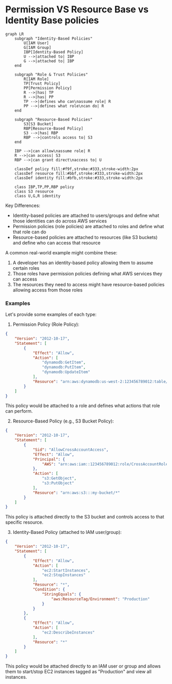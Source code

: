 # Permission VS Resource Base vs Identity Base policies



```mermaid
graph LR
    subgraph "Identity-Based Policies"
        U[IAM User]
        G[IAM Group]
        IBP[Identity-Based Policy]
        U -->|attached to| IBP
        G -->|attached to| IBP
    end

    subgraph "Role & Trust Policies"
        R[IAM Role]
        TP[Trust Policy]
        PP[Permission Policy]
        R -->|has| TP
        R -->|has| PP
        TP -->|defines who can\nassume role| R
        PP -->|defines what role\ncan do| R
    end

    subgraph "Resource-Based Policies"
        S3[S3 Bucket]
        RBP[Resource-Based Policy]
        S3 -->|has| RBP
        RBP -->|controls access to| S3
    end

    IBP -->|can allow\nassume role| R
    R -->|can access| S3
    RBP -->|can grant direct\naccess to| U

    classDef policy fill:#f9f,stroke:#333,stroke-width:2px
    classDef resource fill:#bbf,stroke:#333,stroke-width:2px
    classDef identity fill:#bfb,stroke:#333,stroke-width:2px
    
    class IBP,TP,PP,RBP policy
    class S3 resource
    class U,G,R identity
```



Key Differences:

* Identity-based policies are attached to users/groups and define what those identities can do across AWS services
* Permission policies (role policies) are attached to roles and define what that role can do
* Resource-based policies are attached to resources (like S3 buckets) and define who can access that resource

A common real-world example might combine these:

1. A developer has an identity-based policy allowing them to assume certain roles
2. Those roles have permission policies defining what AWS services they can access
3. The resources they need to access might have resource-based policies allowing access from those roles

### Examples

Let's provide some examples of each type:

1. Permission Policy (Role Policy):

```json
{
    "Version": "2012-10-17",
    "Statement": [
        {
            "Effect": "Allow",
            "Action": [
                "dynamodb:GetItem",
                "dynamodb:PutItem",
                "dynamodb:UpdateItem"
            ],
            "Resource": "arn:aws:dynamodb:us-west-2:123456789012:table/MyTable"
        }
    ]
}
```

This policy would be attached to a role and defines what actions that role can perform.

2. Resource-Based Policy (e.g., S3 Bucket Policy):

```json
{
    "Version": "2012-10-17",
    "Statement": [
        {
            "Sid": "AllowCrossAccountAccess",
            "Effect": "Allow",
            "Principal": {
                "AWS": "arn:aws:iam::123456789012:role/CrossAccountRole"
            },
            "Action": [
                "s3:GetObject",
                "s3:PutObject"
            ],
            "Resource": "arn:aws:s3:::my-bucket/*"
        }
    ]
}
```

This policy is attached directly to the S3 bucket and controls access to that specific resource.

3. Identity-Based Policy (attached to IAM user/group):

```json
{
    "Version": "2012-10-17",
    "Statement": [
        {
            "Effect": "Allow",
            "Action": [
                "ec2:StartInstances",
                "ec2:StopInstances"
            ],
            "Resource": "*",
            "Condition": {
                "StringEquals": {
                    "aws:ResourceTag/Environment": "Production"
                }
            }
        },
        {
            "Effect": "Allow",
            "Action": [
                "ec2:DescribeInstances"
            ],
            "Resource": "*"
        }
    ]
}
```

This policy would be attached directly to an IAM user or group and allows them to start/stop EC2 instances tagged as "Production" and view all instances.
